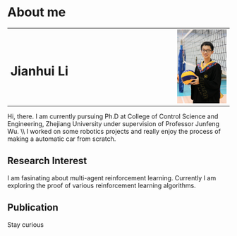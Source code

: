 # About me
<table border="0">
  <tr>
    <td width="75%">
      <h1>Jianhui Li</h1>
    </td>
    <td width="25%">
      <img src="/20200627-IMG_0677.jpg" width="100%">
    </td>
  </tr>
</table>
Hi, there. I am currently pursuing Ph.D at College of Control Science and Engineering, Zhejiang University under supervision of Professor Junfeng Wu. \\
I worked on some robotics projects and really enjoy the process of making a automatic car from scratch.

## Research Interest
I am fasinating about multi-agent reinforcement learning. Currently I am exploring the proof of various reinforcement learning algorithms. 

## Publication
Stay curious 
